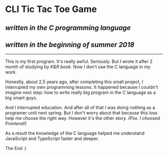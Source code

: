 # CLI Tic Tac Toe Game 

## *written in the C programming language*
## *written in the beginning of summer 2018*

---

This is my first program. It's really awful. Seriously. But I wrote it after 2 month of studying by *K&R book*. Now I don't use the C language in my work.

Honestly, about 2,5 years ago, after completing this small project, I interrupted my own programming lessons. It happened because I couldn't imagine next step: how to write really big program in the C language as a big smart guys.

And I interrupted education. And after all of that I was doing nothing as a programer until next spring. But I don't worry about that because this loss help me choose the right way. However it's the other story. *(Pss. I choosed Frontend!)*

As a result the knowledge of the C language helped me understand JavaScript and TypeScript faster and deeper.

The End :)
